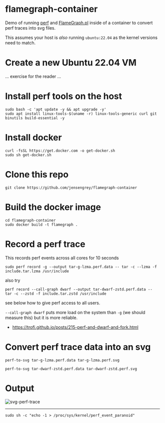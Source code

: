 # flamegraph-container

Demo of running [perf](https://www.brendangregg.com/perf.html) and [FlameGraph.pl](https://github.com/brendangregg/FlameGraph) inside of a container to convert perf traces into svg files.

This assumes your host is *also* running `ubuntu:22.04` as the kernel versions need to match.

# Create a new Ubuntu 22.04 VM

... exercise for the reader ...

# Install perf tools on the host

```
sudo bash -c 'apt update -y && apt upgrade -y'
sudo apt install linux-tools-$(uname -r) linux-tools-generic curl git binutils build-essential -y
```

# Install docker

```
curl -fsSL https://get.docker.com -o get-docker.sh
sudo sh get-docker.sh
```

# Clone this repo

```
git clone https://github.com/jensengrey/flamegraph-container
```


# Build the docker image

```
cd flamegraph-container
sudo docker build -t flamegraph .
```

# Record a perf trace

This records perf events across all cores for 10 seconds

```
sudo perf record -g --output tar-g-lzma.perf.data -- tar -c --lzma -f include.tar.lzma /usr/include
```

also try

```
perf record --call-graph dwarf --output tar-dwarf-zstd.perf.data -- tar -c --zstd -f include.tar.zstd /usr/include
```

see below how to give perf access to all users.

`--call-graph dwarf` puts more load on the system than `-g` (we should measure this) but it is more reliable.

* https://trofi.github.io/posts/215-perf-and-dwarf-and-fork.html


# Convert perf trace data into an svg

```
perf-to-svg tar-g-lzma.perf.data tar-g-lzma.perf.svg
```

```
perf-to-svg tar-dwarf-zstd.perf.data tar-dwarf-zstd.perf.svg
```

# Output

![svg-perf-trace]()




----

```
sudo sh -c "echo -1 > /proc/sys/kernel/perf_event_paranoid"
```


